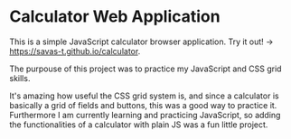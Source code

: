 # Calculator Web Application

This is a simple JavaScript calculator browser application. 
Try it out! -> https://savas-t.github.io/calculator.

The purpouse of this project was to practice my JavaScript and CSS grid skills.

It's amazing how useful the CSS grid system is, and since a calculator is basically a grid of fields and buttons, this was a good way to practice it. Furthermore I am currently learning and practicing JavaScript, so adding the functionalities of a calculator with plain JS was a fun little project.
